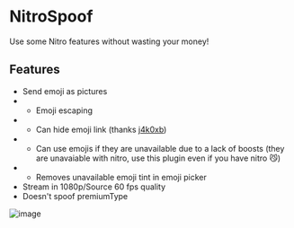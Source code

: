 # NitroSpoof

Use some Nitro features without wasting your money!

## Features

- Send emoji as pictures
- - Emoji escaping
- - Can hide emoji link (thanks [j4k0xb](https://github.com/j4k0xb))
- - Can use emojis if they are unavailable due to a lack of boosts (they are unavaiable with nitro,
    use this plugin even if you have nitro 😼)
- - Removes unavailable emoji tint in emoji picker
- Stream in 1080p/Source 60 fps quality
- Doesn't spoof premiumType

![image](https://cdn.discordapp.com/emojis/962730564840996964.png?size=20)
